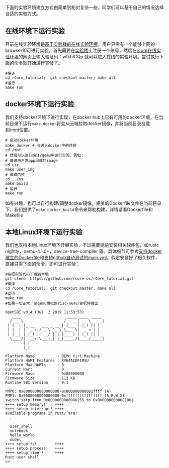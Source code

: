 

下面的实验环境建立方式由简单到相对复杂一些，同学们可以基于自己的情况选择合适的实验方式。

## 在线环境下运行实验  

目前在线实验环境是[基于实验楼的在线实验环境](https://www.shiyanlou.com/courses/1481)。用户只需有一个能够上网的browser即可进行实验。首先需要在[实验楼](https://www.shiyanlou.com/)上注册一个账号，然后在[rcore在线实验环境](https://www.shiyanlou.com/courses/1481)的网页上输入验证码：wfkblCQp 就可以进入在线的实验环境。尝试执行下面的命令就开始进行实验了。

```shell
#编译
cd rCore_tutorial;  git checkout master; make all
#运行
make run
```



## docker环境下运行实验  

我们支持docker环境下进行实现，在docker hub上已有可用的docker环境，在当前目录下运行`make docker`将会从云端拉取docker镜像，并将当前目录挂载到/mnt位置。

```shell	
# 启动docker环境
make docker # 会进入docker中的终端
cd /mnt
# 然后可以进行编译/qemu中运行实验。例如：
# 编译用户态app组成的image
cd usr
make user_img
# 编译内核
cd ../os
make build
# 运行
make run
```

如有兴趣，也可以自行构建/调整docker镜像，相关的Dockerfile文件在当前目录下，我们提供了`make docker_build`命令来帮助构建，详情请看Dockerfile和Makefile

## 本地Linux环境下运行实验  

我们也支持本地Linux环境下开展实验，不过需要提前安装相关软件包，如rustc nightly，qemu-4.1.0+，device-tree-compiler 等。具体细节可参考[支持docker建立的Dockerfile](https://github.com/rcore-os/rCore_tutorial/blob/master/Dockerfile)和[支持github自动测试的main.yml](https://github.com/rcore-os/rCore_tutorial/blob/master/.github/workflows/main.yml)。假定安装好了相关软件，直接只需下面的命令，即可进行实验：

```shell
#在把实验代码下载到本地
git clone  https://github.com/rcore-os/rCore_tutorial.git
#编译
cd rCore_tutorial;  git checkout master; make all
#运行
make run
#如果一切正常，则qemu模拟的risc-v64计算机将输出

OpenSBI v0.4 (Jul  2 2019 11:53:53)
   ____                    _____ ____ _____
  / __ \                  / ____|  _ \_   _|
 | |  | |_ __   ___ _ __ | (___ | |_) || |
 | |  | | '_ \ / _ \ '_ \ \___ \|  _ < | |
 | |__| | |_) |  __/ | | |____) | |_) || |_
  \____/| .__/ \___|_| |_|_____/|____/_____|
        | |
        |_|

Platform Name          : QEMU Virt Machine
Platform HART Features : RV64ACDFIMSU
Platform Max HARTs     : 8
Current Hart           : 0
Firmware Base          : 0x80000000
Firmware Size          : 112 KB
Runtime SBI Version    : 0.1

PMP0: 0x0000000080000000-0x000000008001ffff (A)
PMP1: 0x0000000000000000-0xffffffffffffffff (A,R,W,X)
switch satp from 0x8000000000080255 to 0x800000000008100e
++++ setup memory!    ++++
++++ setup interrupt! ++++
available programs in rust/ are:
  .
  ..
  user_shell
  notebook
  hello_world
  model
++++ setup fs!        ++++
++++ setup process!   ++++
++++ setup timer!     ++++
Rust user shell
>> 
```